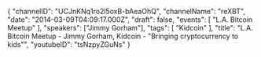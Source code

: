 {
    "channelID": "UCJnKNq1ro2l5oxB-bAeaOhQ",
    "channelName": "reXBT",
    "date": "2014-03-09T04:09:17.000Z",
    "draft": false,
    "events": [
        "L.A. Bitcoin Meetup"
    ],
    "speakers": ["Jimmy Gorham"],
    "tags": [
        "Kidcoin"
    ],
    "title": "L.A. Bitcoin Meetup - Jimmy Gorham, Kidcoin - \"Bringing cryptocurrency to kids\"",
    "youtubeID": "tsNzpyZGuNs"
}
